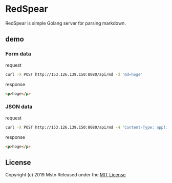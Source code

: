 # RedSpear

RedSpear is simple Golang server for parsing markdown.

## demo
### Form data
request
```bash
curl -X POST http://153.126.139.150:8080/api/md -d 'md=hoge'
```
response
```html
<p>hoge</p>
```

### JSON data
request
```bash
curl -X POST http://153.126.139.150:8080/api/md -H 'Content-Type: application/json' -d '{"md":"hoge"}'
```
response
```html
<p>hoge</p>
```

## License
Copyright (c) 2019 Mstn
Released under the [MIT License](https://opensource.org/licenses/mit-license.php)
